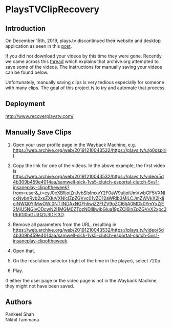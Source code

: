 # PlaysTVClipRecovery

## Introduction
On December 15th, 2019, plays.tv discontinued their website and desktop application as seen in this [post](https://twitter.com/OfficialPlaysTV/status/1197270790707634176).

If you did not download your videos by this time they were gone. Recently we came across this [thread](https://www.reddit.com/r/Archiveteam/comments/ef5i9n/finding_lost_videos_on_playstv_archive/) which explains that archive.org attempted to save some of the videos. The instructions for manually saving your videos can be found below.

Unfortunately, manually saving clips is very tedious especially for someone with many clips. The goal of this project is to try and automate that process.

## Deployment
http://www.recoverplaystv.com/

## Manually Save Clips
1. Open your user profile page in the Wayback Machine, e.g. https://web.archive.org/web/20191210043532/https://plays.tv/u/g0dspirit.

2. Copy the link for one of the videos. In the above example, the first video is https://web.archive.org/web/20191210043532/https://plays.tv/video/5d4b309b459e4014aa/samwell-sick-1vs5-clutch-esportal-clutch-5vs1-insaneplay-clipoftheweek?from=user&_t=eyJ0eXBlIjoiZnJvbSIsImxvY2F0aW9uIjoiUmVwbGF5VXNlckNvbnRyb2xsZXIuVXNlclZpZGVvc01vZC12aWRlb3MiLCJmZWVkX2lkIjoiNWQ0YjMwOWI0NTllNDAxNGFhIiwiZ2FtZV9pZCI6IjA0MDk0YmYxZjE2MjU5NGIyODcwN2I1MGM0ZTgzNDllIiwibGlua19pZCI6InZpZGVvX2xpc3RfdGl0bGUifQ%3D%3D.

3. Remove all parameters from the URL, resulting in https://web.archive.org/web/20191210043532/https://plays.tv/video/5d4b309b459e4014aa/samwell-sick-1vs5-clutch-esportal-clutch-5vs1-insaneplay-clipoftheweek.

4. Open that.

5. On the resolution selector (right of the time in the player), select 720p.

6. Play.

If either the user page or the video page is not in the Wayback Machine, they might not have been saved.

## Authors
Pankeel Shah  
Nikhil Tammana
